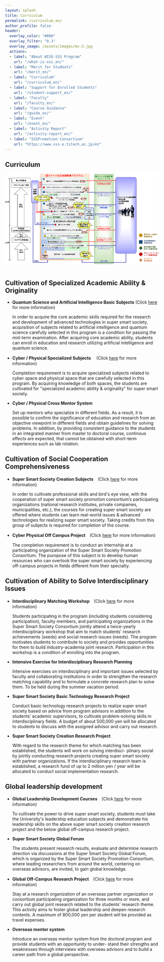 ```yaml
---
layout: splash
title: Curriculum
permalink: /curriculum_en/
author_profile: false
header:
  overlay_color: "#000"
  overlay_filter: "0.3"
  overlay_image: /assets/images/mv-2.jpg
  actions:
  - label: "About WISE-SSS Program"
    url: "/what-is-sss_en/"
  - label: "Merit for Students"
    url: "/merit_en/"
  - label: "Curriculum"
    url: "/curriculum_en/"
  - label: "Support for Enrolled Students"
    url: "/student-support_en/"
  - label: "Faculty"
    url: "/faculty_en/"
  - label: "Course Guidance"
    url: "/guide_en/"
  - label: "Event"
    url: "/event_en/"
  - label: "Activity Report"
    url: "/activity-report_en/"
  - label: "SSSPromotion Consortium"
    url: "https://www.sss.e.titech.ac.jp/en"
---
```


## Curriculum

<div style="text-align:center"><img src="/assets/images/curriculum.png" /></div><br>

## Cultivation of Specialized Academic Ability & Originality

* **Quantum Science and Artificial Intelligence Basic Subjects**  (Click [here](https://www.wise-sss.titech.ac.jp/courses/AI-Q.pdf) for more information)

  In order to acquire the core academic skills required for the research and development of advanced technologies in super smart society, acquisition of subjects related to artificial intelligence and quantum science carefully selected in this program is a condition for passing the mid-term examination. After acquiring core academic ability, students can enroll in education and research utilizing artificial intelligence and quantum science.

* **Cyber / Physical Specialized Subjects** 　(Click [here](https://www.wise-sss.titech.ac.jp/courses/Cyber-Physical.pdf) for more information)

  Completion requirement is to acquire specialized subjects related to cyber space and physical space that are carefully selected in this program. By acquiring knowledge of both spaces, the students are cultivated for "specialized academic ability & originality" for super smart society.

* **Cyber / Physical Cross Mentor System**

  Set up mentors who specialize in different fields. As a result, it is possible to confirm the significance of education and research from an objective viewpoint in different fields and obtain guidelines for solving problems. In addition, by providing consistent guidance to the students in an integrated manner from master to doctoral course, continous effects are expected, that cannot be obtained with short-term experiences such as lab rotation.

## Cultivation of Social Cooperation Comprehensiveness

* **Super Smart Society Creation Subjects**　(Click [here](https://www.wise-sss.titech.ac.jp/courses/SSS.pdf) for more information)

  In order to cultivate professional skills and bird's eye view, with the cooperation of super smart society promotion consortium’s participating organizations (national research institutes, private companies, municipalities, etc.), the courses for creating super smart society are offered where students can learn real-world issues & advanced technologies for realizing super smart society. Taking credits from this group of subjects is required for completion of the course.

* **Cyber Physical Off Campus Project**　(Click [here](https://www.wise-sss.titech.ac.jp/courses/off-campus.pdf) for more information)

  The completion requirement is to conduct an internship at a participating organization of the Super Smart Society Promotion Consortium. The puropose of this subject is to develop human resources who can overlook the super smart society by experiencing off-campus projects in fields different from their specialty.


## Cultivation of Ability to Solve Interdisciplinary Issues

* **Interdisciplinary Matching Workshop**　(Click [here](https://www.sss.e.titech.ac.jp/event-sss-matching-ws-20191108/) for more information)

  Students participating in the program (including students considering participation), faculty members, and participating organizations in the Super Smart Society Consortium jointly attend a twice-yearly interdisciplinary workshop that aim to match students' research achievements (seeds) and social research issues (needs). The program motivates students to contribute to society and provides opportunities for them to build industry-academia joint research. Participation in this workshop is a condition of enrolling into the program.

* **Intensive Exercise for Interdisciplinary Research Planning**

  Intensive exercises on interdisciplinary and important issues selected by faculty and collaborating institutions in order to strengthen the research matching capability and to formulate a concrete research plan to solve them. To be held during the summer vacation period.

* **Super Smart Society Basic Technology Research Project**

  Conduct basic technology research projects to realize super smart society based on advice from program advisors in addition to the students’ academic supervisors, to cultivate problem-solving skills in interdisciplinary fields. A budget of about 500,000 yen will be allocated to students to discuss with the assigned advisor and carry out research.

* **Super Smart Society Creation Research Project**

  With regard to the research theme for which matching has been established, the students will work on solving interdisci- plinary social by jointly conducting research projects creating super smart society with partner organizations. If the interdisciplinary research team is established, a research fund of up to 2 million yen / year will be allocated to conduct social implementation research.

## Global leadership development

* **Global Leadership Development Courses**　(Click [here](https://www.wise-sss.titech.ac.jp/courses/global.pdf) for more information)

  To cultivate the power to drive super smart society, students must take the University's leadership education subjects and demonstrate his leadership skills on the above super smart society creation research project and the below global off-campus research project.

* **Super Smart Society Global Forum**

  The students present research results, evaluate and determine research direction via discussions at the Super Smart Society Global Forum, which is organized by the Super Smart Society Promotion Consortium, where leading researchers from around the world, centering on overseas advisors, are invited, to gain global knowledge.

* **Global Off-Campus Research Project**　(Click [here](https://www.wise-sss.titech.ac.jp/courses/off-campus.pdf) for more information)

   Stay at a research organization of an overseas partner organization or consortium participating organization for three months or more, and carry out global joint research related to the students’ research theme. This activity aims to foster global leadership and deepen research contents. A maximum of 800,000 yen per student will be provided as travel expenses.

* **Overseas mentor system**

  Introduce an overseas mentor system from the doctoral program and provide students with an opportunity to under- stand their strengths and weaknesses through interviews with overseas advisors and to build a career path from a global perspective.
